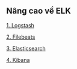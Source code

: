 ## Nâng cao về ELK 

[1. Logstash](./docs/logstash.md)



[2. Filebeats](./docs/filebeats.md)

[3. Elasticsearch](./docs/Elasticsearch.md)

[4. Kibana](./docs/kibana.md)
